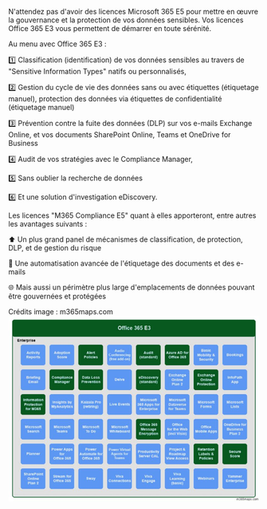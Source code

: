 N'attendez pas d'avoir des licences Microsoft 365 E5 pour mettre en œuvre la gouvernance et la protection de vos données sensibles. Vos licences Office 365 E3 vous permettent de démarrer en toute sérénité.

Au menu avec Office 365 E3 : 

1️⃣ Classification (identification) de vos données sensibles au travers de "Sensitive Information Types" natifs ou personnalisés,

2️⃣ Gestion du cycle de vie des données sans ou avec étiquettes (étiquetage manuel), protection des données via étiquettes de confidentialité (étiquetage manuel)

3️⃣ Prévention contre la fuite des données (DLP) sur vos e-mails Exchange Online, et vos documents SharePoint Online, Teams et OneDrive for Business

4️⃣ Audit de vos stratégies avec le Compliance Manager, 

5️⃣ Sans oublier la recherche de données

6️⃣ Et une solution d'investigation eDiscovery.

Les licences "M365 Compliance E5" quant à elles apporteront, entre autres les avantages suivants :

⬆ Un plus grand panel de mécanismes de classification, de protection, DLP, et de gestion du risque 

🔁 Une automatisation avancée de l'étiquetage des documents et des e-mails 

🌐 Mais aussi un périmètre plus large d'emplacements de données pouvant être gouvernées et protégées

Crédits image : m365maps.com
![alt text](image.png)
